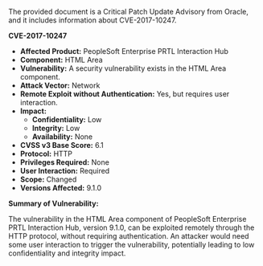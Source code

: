 The provided document is a Critical Patch Update Advisory from Oracle, and it includes information about CVE-2017-10247.

**CVE-2017-10247**

*   **Affected Product:** PeopleSoft Enterprise PRTL Interaction Hub
*   **Component:** HTML Area
*   **Vulnerability:**  A security vulnerability exists in the HTML Area component.
*  **Attack Vector:** Network
*   **Remote Exploit without Authentication:** Yes, but requires user interaction.
*   **Impact:**
    *   **Confidentiality:** Low
    *   **Integrity:** Low
    *  **Availability:** None
*   **CVSS v3 Base Score:** 6.1
*   **Protocol:** HTTP
*   **Privileges Required:**  None
*   **User Interaction:** Required
*  **Scope:** Changed
*   **Versions Affected:** 9.1.0

**Summary of Vulnerability:**

The vulnerability in the HTML Area component of PeopleSoft Enterprise PRTL Interaction Hub, version 9.1.0, can be exploited remotely through the HTTP protocol, without requiring authentication. An attacker would need some user interaction to trigger the vulnerability, potentially leading to low confidentiality and integrity impact.